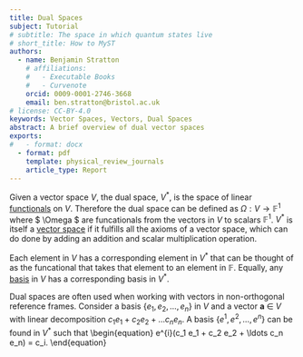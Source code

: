 ```yaml
---
title: Dual Spaces 
subject: Tutorial
# subtitle: The space in which quantum states live
# short_title: How to MyST
authors:
  - name: Benjamin Stratton
    # affiliations:
    #   - Executable Books
    #   - Curvenote
    orcid: 0009-0001-2746-3668
    email: ben.stratton@bristol.ac.uk
# license: CC-BY-4.0
keywords: Vector Spaces, Vectors, Dual Spaces 
abstract: A brief overview of dual vector spaces  
exports:
#   - format: docx
  - format: pdf
    template: physical_review_journals
    article_type: Report
---
```


Given a vector space $V$, the dual space, $V^{*}$, is the space of linear [functionals](functional_target_glossary) on $V$. Therefore the dual space can be defined as $\Omega : V \longrightarrow \mathbb{F}^{1}$ where $ \Omega $ are funcationals from the vectors in $V$ to scalars $\mathbb{F}^{1}$. $V^{*}$ is itself a [vector space](vector_space_axioms_target) if it fulfills all the axioms of a vector space, which can do done by adding an addition and scalar multiplication operation. 

Each element in $V$ has a corresponding element in $V^{*}$ that can be thought of as the funcational that takes that element to an element in $\mathbb{F}$. Equally, any [basis](basis_vector_space_target) in $V$ has a corresponding basis in $V^{*}$.

Dual spaces are often used when working with vectors in non-orthogonal reference frames. Consider a basis $\{e_1, e_2, \ldots, e_{n}\}$ in $V$ and a vector $\bm{a}~\in~V$ with linear decomposition $c_1 e_1 + c_2 e_2 + \ldots c_n e_n$. A basis $\{e^1, e^2, \ldots, e^{n}\}$ can be found in $V^{*}$ such that 
\begin{equation}
e^{i}(c_1 e_1 + c_2 e_2 + \ldots c_n e_n) = c_i.
\end{equation}

